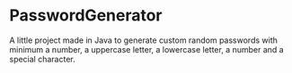 # PasswordGenerator
A little project made in Java to generate custom random passwords with minimum a number, a uppercase letter, a lowercase letter, a number and a special character.
